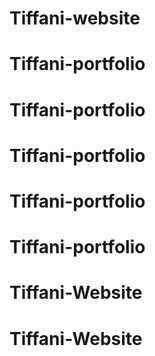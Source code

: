 # Tiffani-website
# Tiffani-portfolio
# Tiffani-portfolio
# Tiffani-portfolio
# Tiffani-portfolio
# Tiffani-portfolio
# Tiffani-Website
# Tiffani-Website
